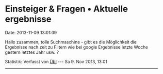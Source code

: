 Einsteiger & Fragen • Aktuelle ergebnisse
=========================================

Date: 2013-11-09 13:01:09

Hallo zusammen, tolle Suchmaschine - gibt es die Möglichkeit die
Ergebnisse nach zeit zu Filtern wie bei google Ergebnisse letzte Woche
gestern letztes Jahr usw. ?

Statistik: Verfasst von
[Übl](http://forum.suma-ev.de/memberlist.php?mode=viewprofile&u=119) ---
Sa 9. Nov 2013, 13:01

------------------------------------------------------------------------

